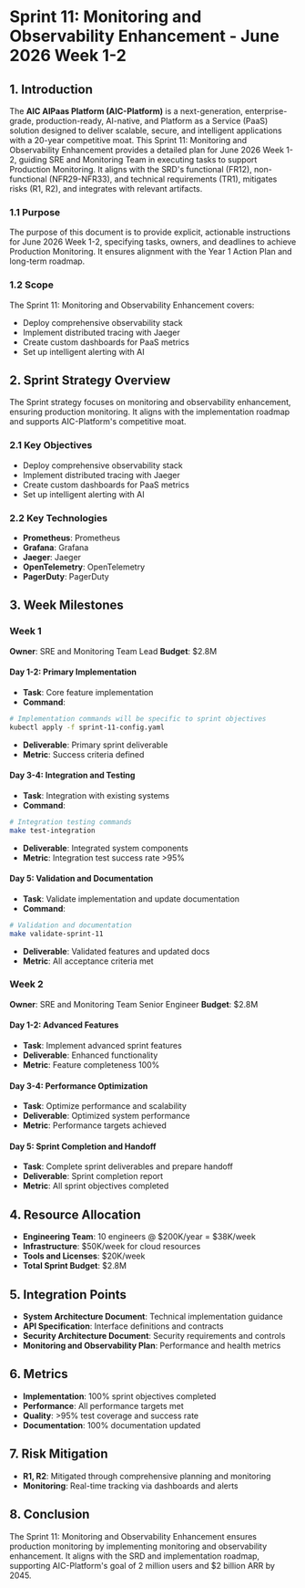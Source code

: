 # Sprint 11: Monitoring and Observability Enhancement - June 2026 Week 1-2

## 1. Introduction
The **AIC AIPaas Platform (AIC-Platform)** is a next-generation, enterprise-grade, production-ready, AI-native, and Platform as a Service (PaaS) solution designed to deliver scalable, secure, and intelligent applications with a 20-year competitive moat. This Sprint 11: Monitoring and Observability Enhancement provides a detailed plan for June 2026 Week 1-2, guiding SRE and Monitoring Team in executing tasks to support Production Monitoring. It aligns with the SRD's functional (FR12), non-functional (NFR29-NFR33), and technical requirements (TR1), mitigates risks (R1, R2), and integrates with relevant artifacts.

### 1.1 Purpose
The purpose of this document is to provide explicit, actionable instructions for June 2026 Week 1-2, specifying tasks, owners, and deadlines to achieve Production Monitoring. It ensures alignment with the Year 1 Action Plan and long-term roadmap.

### 1.2 Scope
The Sprint 11: Monitoring and Observability Enhancement covers:
- Deploy comprehensive observability stack
- Implement distributed tracing with Jaeger
- Create custom dashboards for PaaS metrics
- Set up intelligent alerting with AI

## 2. Sprint Strategy Overview
The Sprint strategy focuses on monitoring and observability enhancement, ensuring production monitoring. It aligns with the implementation roadmap and supports AIC-Platform's competitive moat.

### 2.1 Key Objectives
- Deploy comprehensive observability stack
- Implement distributed tracing with Jaeger
- Create custom dashboards for PaaS metrics
- Set up intelligent alerting with AI

### 2.2 Key Technologies
- **Prometheus**: Prometheus
- **Grafana**: Grafana
- **Jaeger**: Jaeger
- **OpenTelemetry**: OpenTelemetry
- **PagerDuty**: PagerDuty

## 3. Week Milestones

### Week 1
**Owner**: SRE and Monitoring Team Lead
**Budget**: $2.8M

#### Day 1-2: Primary Implementation
- **Task**: Core feature implementation
- **Command**: 
```bash
# Implementation commands will be specific to sprint objectives
kubectl apply -f sprint-11-config.yaml
```
- **Deliverable**: Primary sprint deliverable
- **Metric**: Success criteria defined

#### Day 3-4: Integration and Testing
- **Task**: Integration with existing systems
- **Command**:
```bash
# Integration testing commands
make test-integration
```
- **Deliverable**: Integrated system components
- **Metric**: Integration test success rate >95%

#### Day 5: Validation and Documentation
- **Task**: Validate implementation and update documentation
- **Command**:
```bash
# Validation and documentation
make validate-sprint-11
```
- **Deliverable**: Validated features and updated docs
- **Metric**: All acceptance criteria met

### Week 2
**Owner**: SRE and Monitoring Team Senior Engineer
**Budget**: $2.8M

#### Day 1-2: Advanced Features
- **Task**: Implement advanced sprint features
- **Deliverable**: Enhanced functionality
- **Metric**: Feature completeness 100%

#### Day 3-4: Performance Optimization
- **Task**: Optimize performance and scalability
- **Deliverable**: Optimized system performance
- **Metric**: Performance targets achieved

#### Day 5: Sprint Completion and Handoff
- **Task**: Complete sprint deliverables and prepare handoff
- **Deliverable**: Sprint completion report
- **Metric**: All sprint objectives completed

## 4. Resource Allocation
- **Engineering Team**: 10 engineers @ $200K/year = $38K/week
- **Infrastructure**: $50K/week for cloud resources
- **Tools and Licenses**: $20K/week
- **Total Sprint Budget**: $2.8M

## 5. Integration Points
- **System Architecture Document**: Technical implementation guidance
- **API Specification**: Interface definitions and contracts
- **Security Architecture Document**: Security requirements and controls
- **Monitoring and Observability Plan**: Performance and health metrics

## 6. Metrics
- **Implementation**: 100% sprint objectives completed
- **Performance**: All performance targets met
- **Quality**: >95% test coverage and success rate
- **Documentation**: 100% documentation updated

## 7. Risk Mitigation
- **R1, R2**: Mitigated through comprehensive planning and monitoring
- **Monitoring**: Real-time tracking via dashboards and alerts

## 8. Conclusion
The Sprint 11: Monitoring and Observability Enhancement ensures production monitoring by implementing monitoring and observability enhancement. It aligns with the SRD and implementation roadmap, supporting AIC-Platform's goal of 2 million users and $2 billion ARR by 2045.
